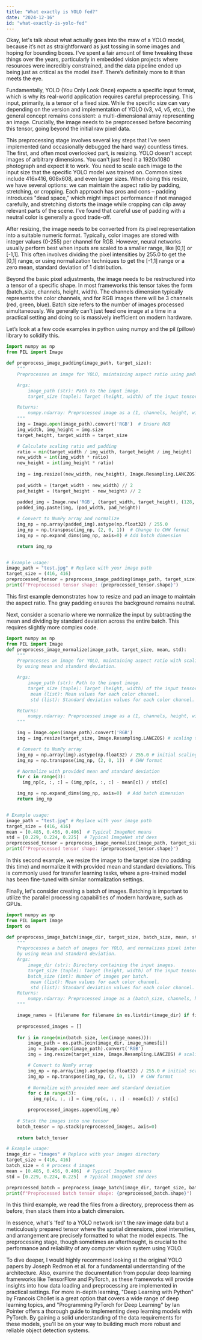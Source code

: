 ```yaml
---
title: "What exactly is YOLO fed?"
date: "2024-12-16"
id: "what-exactly-is-yolo-fed"
---
```


Okay, let's talk about what actually goes into the maw of a YOLO model, because it’s not as straightforward as just tossing in some images and hoping for bounding boxes. I've spent a fair amount of time tweaking these things over the years, particularly in embedded vision projects where resources were incredibly constrained, and the data pipeline ended up being just as critical as the model itself. There’s definitely more to it than meets the eye.

Fundamentally, YOLO (You Only Look Once) expects a specific input format, which is why its real-world application requires careful preprocessing. This input, primarily, is a tensor of a fixed size. While the specific size can vary depending on the version and implementation of YOLO (v3, v4, v5, etc.), the general concept remains consistent: a multi-dimensional array representing an image. Crucially, the image needs to be preprocessed before becoming this tensor, going beyond the initial raw pixel data.

This preprocessing stage involves several key steps that I’ve seen implemented (and occasionally debugged the hard way) countless times. The first, and often most overlooked part, is resizing. YOLO doesn't accept images of arbitrary dimensions. You can't just feed it a 1920x1080 photograph and expect it to work. You need to scale each image to the input size that the specific YOLO model was trained on. Common sizes include 416x416, 608x608, and even larger sizes. When doing this resize, we have several options: we can maintain the aspect ratio by padding, stretching, or cropping. Each approach has pros and cons – padding introduces "dead space," which might impact performance if not managed carefully, and stretching distorts the image while cropping can clip away relevant parts of the scene. I’ve found that careful use of padding with a neutral color is generally a good trade-off.

After resizing, the image needs to be converted from its pixel representation into a suitable numeric format. Typically, color images are stored with integer values (0-255) per channel for RGB. However, neural networks usually perform best when inputs are scaled to a smaller range, like [0,1] or [-1,1]. This often involves dividing the pixel intensities by 255.0 to get the [0,1] range, or using normalization techniques to get the [-1,1] range or a zero mean, standard deviation of 1 distribution.

Beyond the basic pixel adjustments, the image needs to be restructured into a tensor of a specific shape. In most frameworks this tensor takes the form (batch_size, channels, height, width). The channels dimension typically represents the color channels, and for RGB images there will be 3 channels (red, green, blue). Batch size refers to the number of images processed simultaneously. We generally can't just feed one image at a time in a practical setting and doing so is massively inefficient on modern hardware.

Let’s look at a few code examples in python using numpy and the pil (pillow) library to solidify this.

```python
import numpy as np
from PIL import Image

def preprocess_image_padding(image_path, target_size):
    """
    Preprocesses an image for YOLO, maintaining aspect ratio using padding.

    Args:
        image_path (str): Path to the input image.
        target_size (tuple): Target (height, width) of the input tensor.

    Returns:
        numpy.ndarray: Preprocessed image as a (1, channels, height, width) tensor.
    """
    img = Image.open(image_path).convert('RGB')  # Ensure RGB
    img_width, img_height = img.size
    target_height, target_width = target_size

    # Calculate scaling ratio and padding
    ratio = min(target_width / img_width, target_height / img_height)
    new_width = int(img_width * ratio)
    new_height = int(img_height * ratio)
    
    img = img.resize((new_width, new_height), Image.Resampling.LANCZOS)
    
    pad_width = (target_width - new_width) // 2
    pad_height = (target_height - new_height) // 2
    
    padded_img = Image.new('RGB', (target_width, target_height), (128, 128, 128)) # Grey padding
    padded_img.paste(img, (pad_width, pad_height))

    # Convert to NumPy array and normalize
    img_np = np.array(padded_img).astype(np.float32) / 255.0
    img_np = np.transpose(img_np, (2, 0, 1))  # Change to CHW format
    img_np = np.expand_dims(img_np, axis=0) # Add batch dimension

    return img_np


# Example usage:
image_path = "test.jpg" # Replace with your image path
target_size = (416, 416)
preprocessed_tensor = preprocess_image_padding(image_path, target_size)
print(f"Preprocessed tensor shape: {preprocessed_tensor.shape}")

```
This first example demonstrates how to resize and pad an image to maintain the aspect ratio. The gray padding ensures the background remains neutral.

Next, consider a scenario where we normalize the input by subtracting the mean and dividing by standard deviation across the entire batch. This requires slightly more complex code.
```python
import numpy as np
from PIL import Image
def preprocess_image_normalize(image_path, target_size, mean, std):
    """
    Preprocesses an image for YOLO, maintaining aspect ratio with scaling, and normalizes pixel intensities
    by using mean and standard deviation.

    Args:
        image_path (str): Path to the input image.
        target_size (tuple): Target (height, width) of the input tensor.
         mean (list): Mean values for each color channel.
         std (list): Standard deviation values for each color channel.

    Returns:
        numpy.ndarray: Preprocessed image as a (1, channels, height, width) tensor.
    """

    img = Image.open(image_path).convert('RGB')
    img = img.resize(target_size, Image.Resampling.LANCZOS) # scaling to target size

    # Convert to NumPy array
    img_np = np.array(img).astype(np.float32) / 255.0 # initial scaling to 0-1
    img_np = np.transpose(img_np, (2, 0, 1))  # CHW format

    # Normalize with provided mean and standard deviation
    for c in range(3):
      img_np[c, :, :] = (img_np[c, :, :] - mean[c]) / std[c]

    img_np = np.expand_dims(img_np, axis=0)  # Add batch dimension
    return img_np


# Example usage:
image_path = "test.jpg" # Replace with your image path
target_size = (416, 416)
mean = [0.485, 0.456, 0.406]  # Typical ImageNet means
std = [0.229, 0.224, 0.225]  # Typical ImageNet std devs
preprocessed_tensor = preprocess_image_normalize(image_path, target_size, mean, std)
print(f"Preprocessed tensor shape: {preprocessed_tensor.shape}")
```

In this second example, we resize the image to the target size (no padding this time) and normalize it with provided mean and standard deviations. This is commonly used for transfer learning tasks, where a pre-trained model has been fine-tuned with similar normalization settings.

Finally, let's consider creating a batch of images. Batching is important to utilize the parallel processing capabilities of modern hardware, such as GPUs.

```python
import numpy as np
from PIL import Image
import os

def preprocess_image_batch(image_dir, target_size, batch_size, mean, std):
    """
    Preprocesses a batch of images for YOLO, and normalizes pixel intensities
    by using mean and standard deviation.
    Args:
        image_dir (str): Directory containing the input images.
        target_size (tuple): Target (height, width) of the input tensor.
        batch_size (int): Number of images per batch.
         mean (list): Mean values for each color channel.
         std (list): Standard deviation values for each color channel.
    Returns:
        numpy.ndarray: Preprocessed image as a (batch_size, channels, height, width) tensor.
    """

    image_names = [filename for filename in os.listdir(image_dir) if filename.lower().endswith(('.jpg', '.jpeg', '.png'))]
    
    preprocessed_images = []
    
    for i in range(min(batch_size, len(image_names))):
        image_path = os.path.join(image_dir, image_names[i])
        img = Image.open(image_path).convert('RGB')
        img = img.resize(target_size, Image.Resampling.LANCZOS) # scaling to target size

        # Convert to NumPy array
        img_np = np.array(img).astype(np.float32) / 255.0 # initial scaling to 0-1
        img_np = np.transpose(img_np, (2, 0, 1))  # CHW format
        
        # Normalize with provided mean and standard deviation
        for c in range(3):
          img_np[c, :, :] = (img_np[c, :, :] - mean[c]) / std[c]

        preprocessed_images.append(img_np)
        
    # Stack the images into one tensor
    batch_tensor = np.stack(preprocessed_images, axis=0)
    
    return batch_tensor

# Example usage:
image_dir = "images" # Replace with your images directory
target_size = (416, 416)
batch_size = 4 # process 4 images
mean = [0.485, 0.456, 0.406]  # Typical ImageNet means
std = [0.229, 0.224, 0.225]  # Typical ImageNet std devs

preprocessed_batch = preprocess_image_batch(image_dir, target_size, batch_size, mean, std)
print(f"Preprocessed batch tensor shape: {preprocessed_batch.shape}")
```

In this third example, we read the files from a directory, preprocess them as before, then stack them into a batch dimension.

In essence, what's 'fed' to a YOLO network isn't the raw image data but a meticulously prepared tensor where the spatial dimensions, pixel intensities, and arrangement are precisely formatted to what the model expects. The preprocessing stage, though sometimes an afterthought, is crucial to the performance and reliability of any computer vision system using YOLO.

To dive deeper, I would highly recommend looking at the original YOLO papers by Joseph Redmon et al. for a fundamental understanding of the architecture. Also, examine the documentation from popular deep learning frameworks like TensorFlow and PyTorch, as these frameworks will provide insights into how data loading and preprocessing are implemented in practical settings. For more in-depth learning, "Deep Learning with Python" by Francois Chollet is a great option that covers a wide range of deep learning topics, and "Programming PyTorch for Deep Learning" by Ian Pointer offers a thorough guide to implementing deep learning models with PyTorch. By gaining a solid understanding of the data requirements for these models, you'll be on your way to building much more robust and reliable object detection systems.
